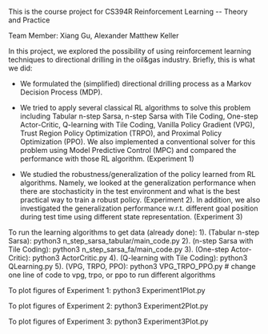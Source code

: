 This is the course project for CS394R Reinforcement Learning -- Theory and Practice

Team Member: Xiang Gu, Alexander Matthew Keller

In this project, we explored the possibility of using reinforcement learning techniques to directional drilling in the oil&gas industry. Briefly, this is what we did:

- We formulated the (simplified) directional drilling process as a Markov Decision Process (MDP). 

- We tried to apply several classical RL algorithms to solve this problem including Tabular n-step Sarsa, n-step Sarsa with Tile Coding, One-step Actor-Critic, Q-learning with Tile Coding, Vanilla Policy Gradient (VPG), Trust Region Policy Optimization (TRPO), and Proximal Policy Optimization (PPO). We also implemented a conventional solver for this problem using Model Predictive Control (MPC) and compared the performance with those RL algorithm. (Experiment 1)

- We studied the robustness/generalization of the policy learned from RL algorithms. Namely, we looked at the generalization performance when there are stochasticity in the test environment and what is the best practical way to train a robust policy. (Experiment 2). In addition, we also investigated the generalization performance w.r.t. different goal position during test time using different state representation. (Experiment 3)

To run the learning algorithms to get data (already done):
	1). (Tabular n-step Sarsa): python3 n_step_sarsa_tabular/main_code.py
	2). (n-step Sarsa with Tile Coding): python3 n_step_sarsa_fa/main_code.py
	3). (One-step Actor-Critic): python3 ActorCritic.py
	4). (Q-learning with Tile Coding): python3 QLearning.py
	5). (VPG, TRPO, PPO): python3 VPG_TRPO_PPO.py   # change one line of code to vpg, trpo, or ppo to run different algorithms

To plot figures of Experiment 1:
	python3 Experiment1Plot.py

To plot figures of Experiment 2:
	python3 Experiment2Plot.py
	
To plot figures of Experiment 3:
	python3 Experiment3Plot.py



